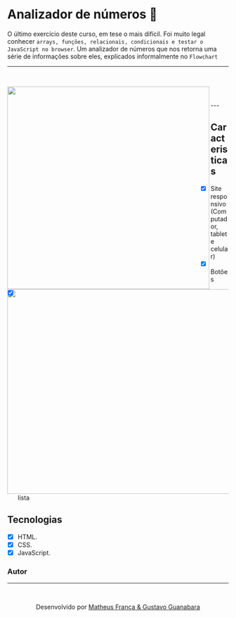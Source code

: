 # Analizador de números 🔢

O último exercício deste curso, em tese o mais difícil. Foi muito legal conhecer `arrays, funções, relacionais, condicionais e testar o JavaScript no browser`. Um analizador de números que nos retorna uma série de informações sobre eles, explicados informalmente no `Flowchart`

<hr>
<br>


<div align="center">
<img width="460" align="left"
src="https://github.com/franssa01/Courses/blob/main/Curso%20em%20V%C3%ADdeo/Java%20Script/SITE/SITE/Site%205%20Analizador%20de%20n%C3%BAmeros/Images/Analizador.gif">

<img width="510" height="465" align="right"
src="https://github.com/franssa01/Courses/blob/main/Curso%20em%20V%C3%ADdeo/Java%20Script/SITE/SITE/Site%205%20Analizador%20de%20n%C3%BAmeros/Images/Flowchart.png">  
</div>

<br>
<br>
---

## Caracteristicas

- [x] Site responsivo (Computador, tablet e celular)
- [x] Botões
- [x] lista

## Tecnologias
- [x] HTML.
- [x] CSS.
- [x] JavaScript.

### Autor
---
<br>

<p align="center"> Desenvolvido por <a href="https://www.linkedin.com/in/matheus-fran%C3%A7a-b0961a222/">Matheus França & 
  <a href="https://www.youtube.com/c/CursoemV%C3%ADdeo">Gustavo Guanabara</a>
